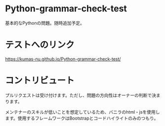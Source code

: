 # Python-grammar-check-test
基本的なPythonの問題。随時追加予定。

# テストへのリンク
https://kumas-nu.github.io/Python-grammar-check-test/

# コントリビュート
プルリクエストは受け付けます。ただし、問題の方向性はオーナーの判断で決まります。

メンテナーのスキルが低いことを想定しているため、バニラのhtml・jsを使用します。使用するフレームワークはBootstrapとコードハイライトのみのつもり。
